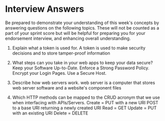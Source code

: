 # Interview Answers
Be prepared to demonstrate your understanding of this week's concepts by answering questions on the following topics. These will not be counted as a part of your sprint score but will be helpful for preparing you for your endorsement interview, and enhancing overall understanding.


1. Explain what a token is used for.
    A token is used to make security decisions and to store tamper-proof information

2. What steps can you take in your web apps to keep your data secure?
    Keep your Software Up-to-Date. 
    Enforce a Strong Password Policy. 
    Encrypt your Login Pages. 
    Use a Secure Host.

3. Describe how web servers work.
     web server is a computer that stores web server software and a website's component files 

4. Which HTTP methods can be mapped to the CRUD acronym that we use when interfacing with APIs/Servers.
    Create = PUT with a new URI
        POST to a base URI returning a newly created URI
    Read   = GET
    Update = PUT with an existing URI
    Delete = DELETE